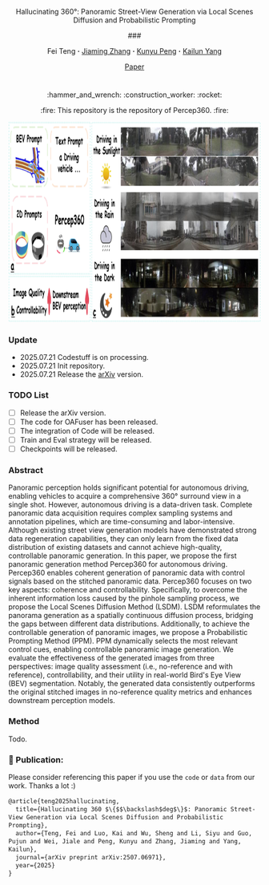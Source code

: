 <div align="center">
<p align="center">Hallucinating 360°: Panoramic Street-View Generation via Local Scenes Diffusion and Probabilistic Prompting

<p align="center"> ###
<br>

<div align="center">
  Fei&nbsp;Teng</a> 
  <b>&middot;</b>
  <a href="https://www.researchgate.net/profile/Jiaming-Zhang-10" target="_blank">Jiaming&nbsp;Zhang</a> 
  <b>&middot;</b>
  <a href="https://www.researchgate.net/profile/Kunyu-Peng" target="_blank">Kunyu&nbsp;Peng</a> 
  <b>&middot;</b>
  <a href="https://www.researchgate.net/profile/Kailun-Yang" target="_blank">Kailun&nbsp;Yang</a> 

 <br>

  <a href="https://arxiv.org/abs/2507.06971" target="_blank">Paper</a>

# 

</div>

<p align="center">:hammer_and_wrench: :construction_worker: :rocket:</p>
<p align="center">:fire: This repository is the repository of Percep360. :fire:</p>

</div>

<div align=center><img src="111.png" width="820" height="400" /></div>

### Update
- 2025.07.21 Codestuff is on processing.
- 2025.07.21 Init repository.
- 2025.07.21 Release the [arXiv](https://arxiv.org/abs/2507.06971) version.



### TODO List

- [ ] Release the arXiv version.
- [ ] The code for OAFuser has been released.
- [ ] The integration of Code will be released.
- [ ] Train and Eval strategy will be released.
- [ ] Checkpoints will be released.

### Abstract

Panoramic perception holds significant potential for autonomous driving, enabling vehicles to acquire a comprehensive 360° surround view in a single shot. However, autonomous driving is a data-driven task. Complete panoramic data acquisition requires complex sampling systems and annotation pipelines, which are time-consuming and labor-intensive. Although existing street view generation models have demonstrated strong data regeneration capabilities, they can only learn from the fixed data distribution of existing datasets and cannot achieve high-quality, controllable panoramic generation. In this paper, we propose the first panoramic generation method Percep360 for autonomous driving. Percep360 enables coherent generation of panoramic data with control signals based on the stitched panoramic data. Percep360 focuses on two key aspects: coherence and controllability. Specifically, to overcome the inherent information loss caused by the pinhole sampling process, we propose the Local Scenes Diffusion Method (LSDM). LSDM reformulates the panorama generation as a spatially continuous diffusion process, bridging the gaps between different data distributions. Additionally, to achieve the controllable generation of panoramic images, we propose a Probabilistic Prompting Method (PPM). PPM dynamically selects the most relevant control cues, enabling controllable panoramic image generation. We evaluate the effectiveness of the generated images from three perspectives: image quality assessment (i.e., no-reference and with reference), controllability, and their utility in real-world Bird's Eye View (BEV) segmentation. Notably, the generated data consistently outperforms the original stitched images in no-reference quality metrics and enhances downstream perception models. 

### Method

Todo.

### 🤝 Publication:
Please consider referencing this paper if you use the ```code``` or ```data``` from our work.
Thanks a lot :)

```
@article{teng2025hallucinating,
  title={Hallucinating 360 $\{$$\backslash$deg$\}$: Panoramic Street-View Generation via Local Scenes Diffusion and Probabilistic Prompting},
  author={Teng, Fei and Luo, Kai and Wu, Sheng and Li, Siyu and Guo, Pujun and Wei, Jiale and Peng, Kunyu and Zhang, Jiaming and Yang, Kailun},
  journal={arXiv preprint arXiv:2507.06971},
  year={2025}
}
```
